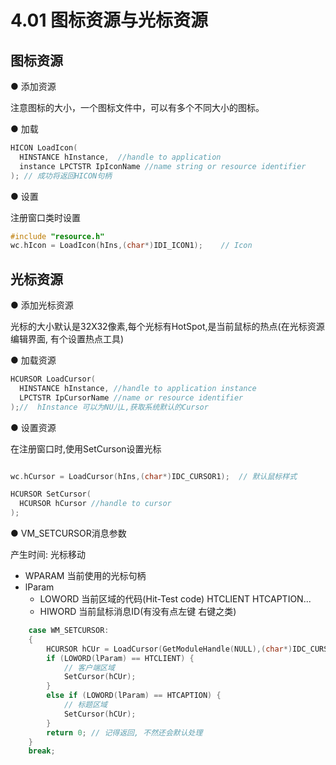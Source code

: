 # 4.01 图标资源与光标资源

## 图标资源

● 添加资源

注意图标的大小，一个图标文件中，可以有多个不同大小的图标。

● 加载

```cpp
HICON LoadIcon(
  HINSTANCE hInstance,  //handle to application 
  instance LPCTSTR IpIconName //name string or resource identifier
); // 成功将返回HICON句柄
```

● 设置

注册窗口类时设置

```cpp
#include "resource.h"
wc.hIcon = LoadIcon(hIns,(char*)IDI_ICON1);    // Icon
```

## 光标资源

● 添加光标资源

光标的大小默认是32X32像素,每个光标有HotSpot,是当前鼠标的热点(在光标资源编辑界面, 有个设置热点工具)

● 加载资源

```cpp
HCURSOR LoadCursor(
  HINSTANCE hInstance, //handle to application instance 
  LPCTSTR IpCursorName //name or resource identifier
);//  hInstance 可以为NU儿L,获取系统默认的Cursor
```

● 设置资源

在注册窗口时,使用SetCurson设置光标

```cpp

wc.hCursor = LoadCursor(hIns,(char*)IDC_CURSOR1);  // 默认鼠标样式
```

```cpp
HCURSOR SetCursor(
  HCURSOR hCursor //handle to cursor
);
```

● VM_SETCURSOR消息参数

产生时间: 光标移动

- WPARAM 当前使用的光标句柄
- lParam
  - LOWORD 当前区域的代码(Hit-Test code) HTCLIENT HTCAPTION...
  - HIWORD 当前鼠标消息ID(有没有点左键 右键之类)

```cpp
    case WM_SETCURSOR:
    {
        HCURSOR hCUr = LoadCursor(GetModuleHandle(NULL),(char*)IDC_CURSOR2);
        if (LOWORD(lParam) == HTCLIENT) {
            // 客户端区域
            SetCursor(hCUr);
        }
        else if (LOWORD(lParam) == HTCAPTION) {
            // 标题区域
            SetCursor(hCUr);
        }
        return 0; // 记得返回, 不然还会默认处理
    }
    break;
```
